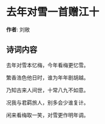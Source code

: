 # 去年对雪一首赠江十

**作者**: 刘敞

## 诗词内容

去年对雪本忆梅，今年看梅更忆雪。

繁香浩色他日时，谁为年年剧胡越。

乃知古来人间世，十常八九不如意。

况我与君羁旅人，别多会少谁复计。

闲来看梅取一笑，对雪更作明年调。

